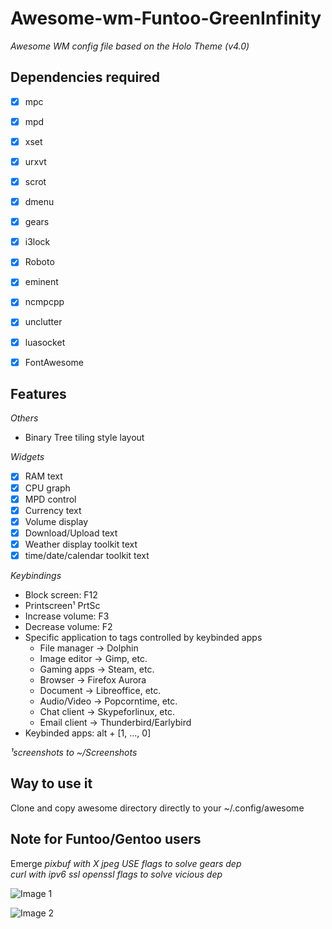 # Awesome-wm-Funtoo-GreenInfinity
_Awesome WM config file based on the Holo Theme (v4.0)_

## Dependencies required 
- [x] mpc
- [x] mpd
- [x] xset         
- [x] urxvt        
- [x] scrot        
- [x] dmenu        
- [x] gears        
- [x] i3lock       
- [x] Roboto       
- [x] eminent      
- [x] ncmpcpp
- [x] unclutter    
- [x] luasocket
- [x] FontAwesome  


## Features
_Others_
- Binary Tree tiling style layout 

_Widgets_ 
- [x] RAM text                      
- [x] CPU graph                     
- [x] MPD control
- [x] Currency text
- [x] Volume display                
- [x] Download/Upload text          
- [x] Weather display toolkit text  
- [x] time/date/calendar toolkit text        

_Keybindings_ 
- Block screen: F12
- Printscreen¹ PrtSc 
- Increase volume: F3 
- Decrease volume: F2 
- Specific application to tags controlled by keybinded apps
  - File manager -> Dolphin
  - Image editor -> Gimp, etc.
  - Gaming apps -> Steam, etc.
  - Browser -> Firefox Aurora
  - Document -> Libreoffice, etc.
  - Audio/Video -> Popcorntime, etc.
  - Chat client -> Skypeforlinux, etc.
  - Email client -> Thunderbird/Earlybird 
- Keybinded apps: alt + [1, ..., 0]

_¹screenshots to ~/Screenshots_  

## Way to use it
Clone and copy awesome directory directly to your ~/.config/awesome  

## Note for Funtoo/Gentoo users  
Emerge
_pixbuf with X jpeg USE flags to solve gears dep_  
_curl with ipv6 ssl openssl flags to solve vicious dep_  

![Image 1](https://github.com/lambd0x/Awesome-wm-Funtoo-GreenInfinity/blob/master/screenshots_taken/2017-02-19-015825_1600x900_scrot.png)

![Image 2](https://github.com/lambd0x/Awesome-wm-Funtoo-GreenInfinity/blob/master/screenshots_taken/2017-02-19-015749_1600x900_scrot.png)

